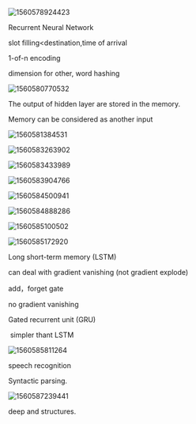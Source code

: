 ![1560578924423](C:\Users\PC\AppData\Roaming\Typora\typora-user-images\1560578924423.png)

Recurrent Neural Network



slot filling<destination,time of  arrival



1-of-n encoding



dimension for other, word hashing

![1560580770532](C:\Users\PC\AppData\Roaming\Typora\typora-user-images\1560580770532.png)

The output of hidden layer are stored in the memory.

Memory can be considered as another input

![1560581384531](C:\Users\PC\AppData\Roaming\Typora\typora-user-images\1560581384531.png)

![1560583263902](E:\github\PPT\image\1560583263902.png)

![1560583433989](E:\github\PPT\image\1560583433989.png)

![1560583904766](E:\github\PPT\image\1560583904766.png)

![1560584500941](E:\github\PPT\image\1560584500941.png)

![1560584888286](E:\github\PPT\image\1560584888286.png)

![1560585100502](E:\github\PPT\image\1560585100502.png)

![1560585172920](E:\github\PPT\image\1560585172920.png)

Long short-term memory (LSTM)



can deal with gradient vanishing (not gradient explode)

add，forget gate

no gradient vanishing

Gated recurrent unit (GRU)

​	simpler  thant LSTM

![1560585811264](E:\github\PPT\image\1560585811264.png)

speech recognition

Syntactic parsing.



![1560587239441](E:\github\PPT\image\1560587239441.png)

deep and structures.

